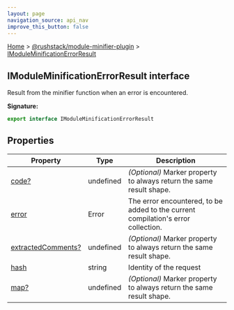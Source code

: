 ```yaml
---
layout: page
navigation_source: api_nav
improve_this_button: false
---
```



[Home](./index.md) &gt; [@rushstack/module-minifier-plugin](./module-minifier-plugin.md) &gt; [IModuleMinificationErrorResult](./module-minifier-plugin.imoduleminificationerrorresult.md)

## IModuleMinificationErrorResult interface

Result from the minifier function when an error is encountered.

<b>Signature:</b>

```typescript
export interface IModuleMinificationErrorResult
```

## Properties

|  Property | Type | Description |
|  --- | --- | --- |
|  [code?](./module-minifier-plugin.imoduleminificationerrorresult.code.md) | undefined | <i>(Optional)</i> Marker property to always return the same result shape. |
|  [error](./module-minifier-plugin.imoduleminificationerrorresult.error.md) | Error | The error encountered, to be added to the current compilation's error collection. |
|  [extractedComments?](./module-minifier-plugin.imoduleminificationerrorresult.extractedcomments.md) | undefined | <i>(Optional)</i> Marker property to always return the same result shape. |
|  [hash](./module-minifier-plugin.imoduleminificationerrorresult.hash.md) | string | Identity of the request |
|  [map?](./module-minifier-plugin.imoduleminificationerrorresult.map.md) | undefined | <i>(Optional)</i> Marker property to always return the same result shape. |
